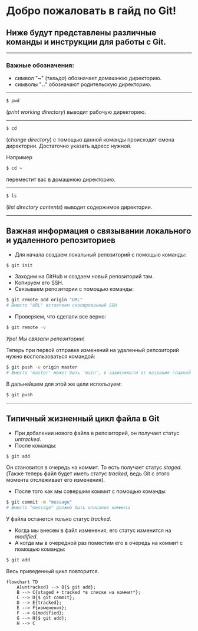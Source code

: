 # Добро пожаловать в гайд по Git!
## Ниже будут представлены различные команды и инструкции для работы с Git.
----
### Важные обозначения:
- символ "**~**" (*тильда*) обозначает домашнюю директорию.
- символы "**..**" обозначают родительскую директорию.

----

```bash
$ pwd
```
(*print working directory*) выводит рабочую директорию.

----

```bash
$ cd
```
(*change directory*) с помощью данной команды происходит смена директории. Достаточно указать адресс нужной.

Например

```bash
$ cd ~
```
переместит вас в домашнюю директорию.

----

```bash
$ ls
```
(*list directory contents*) выводит содержимое директории.

----


## **Важная информация о связывании локального и удаленного репозиториев**

- Для начала создаем локальный репозиторий с помощью команды:

```bash
$ git init
```

- Заходим на GitHub и создаем новый репозиторий там.
- Копируем его SSH.
- Связываем репозитории с помощью команды:

```bash
$ git remote add origin "URL"
# Вместо "URL" вставляем скопированный SSH
```

- Проверяем, что сделали все верно:

```bash
$ git remote -v
```

*Ура! Мы связали репозитории!*


Теперь при первой отправке изменений на удаленный репозиторий нужно воспользоваться командой:

```bash
$ git push -u origin master
# Вместо 'master' может быть 'main', в зависимости от названия главной ветки
```

В дальнейшем для этой же цели используем:

```bash
$ git push
```

----

## **Типичный жизненный цикл файла в Git**

- При добалении нового файла в репозиторий, он получает статус *untracked*.
- После команды:

```bash
$ git add
```
Он становится в очередь на коммит. То есть получает статус *staged*.
(Также теперь файл будет иметь статус *tracked*, ведь Git с этого момента отслеживает его изменения).
- После того как мы совершим коммит с помощью команды:

```bash
$ git commit -m "message"
# Вместо "message" должно быть описание коммита
```

У файла останется только статус *tracked*.
- Когда мы внесем в файл изменения, его статус изменится на *modified*.
- А когда мы в очередной раз поместим его в очередь на коммит с помощью команды:

```bash
$ git add
```

Весь приведенный цикл повторится.

```mermaid
flowchart TD
	A[untracked] --> B{$ git add};
	B --> C{staged + tracked *в списке на коммит*};
	C --> D{$ git commit};
	D --> E{tracked};
	E --> F{изменения};
	F --> G{modified};
	G --> H{$ git add};
	H --> C
```